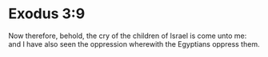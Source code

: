 # Exodus 3:9

Now therefore, behold, the cry of the children of Israel is come unto me: and I have also seen the oppression wherewith the Egyptians oppress them.